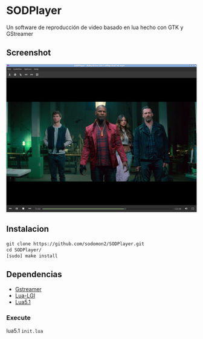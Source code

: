 # SODPlayer

Un software de reproducción de video basado en lua hecho con GTK y GStreamer

## Screenshot

![screenshot](vistas/images/screenshot6.png) 

## Instalacion

```
git clone https://github.com/sodomon2/SODPlayer.git
cd SODPlayer/
[sudo] make install
```

## Dependencias 

- [Gstreamer](https://gstreamer.freedesktop.org/download/)
- [Lua-LGI](https://github.com/pavouk/lgi)
- [Lua5.1](https://www.lua.org/download.html)

### Execute

lua5.1 `init.lua`
